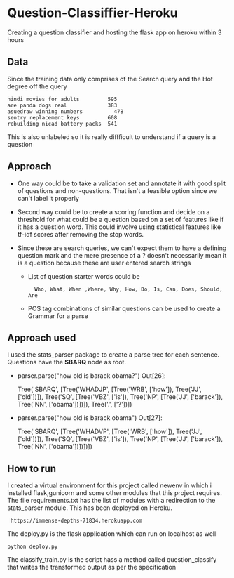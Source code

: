 # Question-Classiffier-Heroku
Creating a question classifier and hosting the flask app on heroku within 3 hours

## Data

Since the training data only comprises of the Search query and the Hot degree off the query

    hindi movies for adults	        595
    are panda dogs real	            383
    asuedraw winning numbers	      478
    sentry replacement keys	        608
    rebuilding nicad battery packs	541

This is also unlabeled so it is really diffficult to understand if a query is a question


## Approach


* One way could be to take a validation set and annotate it with good split of questions and non-questions. That isn't a feasible option since we can't label it properly

* Second way could be to create a scoring function and decide on a threshold for what could be a question based on a set of features like if it has a question word. This could involve using statistical features like tf-idf scores after removing the stop words.

* Since these are search queries, we can't expect them to have a defining question mark and the mere presence of a ? doesn't necessarily mean it is a question because these are user entered search strings

  * List of question starter words could be 

          Who, What, When ,Where, Why, How, Do, Is, Can, Does, Should, Are
  * POS tag combinations of similar questions can be used to create a Grammar for a parse
    
## Approach used

I used the stats_parser package to create a parse tree for each sentence. Questions have the **SBARQ** node as root. 

* parser.parse("how old is barack obama?")
Out[26]: 

    Tree('SBARQ', [Tree('WHADJP', [Tree('WRB', ['how']), Tree('JJ', ['old'])]), Tree('SQ', [Tree('VBZ', ['is']), Tree('NP', [Tree('JJ', ['barack']), Tree('NN', ['obama'])])]), Tree('.', ['?'])])

* parser.parse("how old is barack obama")
Out[27]: 

    Tree('SBARQ', [Tree('WHADVP', [Tree('WRB', ['how']), Tree('JJ', ['old'])]), Tree('SQ', [Tree('VBZ', ['is']), Tree('NP', [Tree('JJ', ['barack']), Tree('NN', ['obama'])])])])

## How to run

I created a virtual environment for this project called newenv in which i installed flask,gunicorn and some other modules that this project requires. The file requirements.txt has the list of modules with a redirection to the stats_parser module.
This has been deployed on Heroku.

     https://immense-depths-71834.herokuapp.com

The deploy.py is the flask application which can run on localhost as well

    python deploy.py

The classify_train.py is the script hass a method called question_classify that writes the transformed output as per the specification
